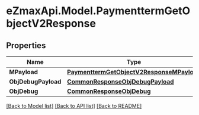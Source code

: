 
# eZmaxApi.Model.PaymenttermGetObjectV2Response

## Properties

Name | Type | Description | Notes
------------ | ------------- | ------------- | -------------
**MPayload** | [**PaymenttermGetObjectV2ResponseMPayload**](PaymenttermGetObjectV2ResponseMPayload.md) |  | 
**ObjDebugPayload** | [**CommonResponseObjDebugPayload**](CommonResponseObjDebugPayload.md) |  | [optional] 
**ObjDebug** | [**CommonResponseObjDebug**](CommonResponseObjDebug.md) |  | [optional] 

[[Back to Model list]](../README.md#documentation-for-models)
[[Back to API list]](../README.md#documentation-for-api-endpoints)
[[Back to README]](../README.md)

